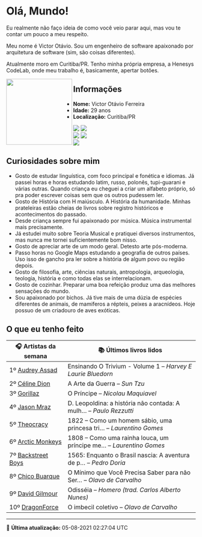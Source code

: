 # Olá, Mundo!

Eu realmente não faço ideia de como você veio parar aqui, mas vou te contar um pouco a meu respeito.

Meu nome é Victor Otávio. Sou um engenheiro de software apaixonado por arquitetura de software (sim, são coisas diferentes).

Atualmente moro em Curitiba/PR. Tenho minha própria empresa, a Henesys CodeLab, onde meu trabalho é, basicamente, apertar botões.

<img align="left" src="https://github.com/vctrtvfrrr/vctrtvfrrr/raw/master/octocat.png" alt="" width="175" />

## Informações

- **Nome:** Victor Otávio Ferreira
- **Idade:** 29 anos
- **Localização:** Curitiba/PR

[![](https://img.shields.io/badge/LinkedIn-victorotavio-blue)](https://www.linkedin.com/in/victorotavio/) [![](https://img.shields.io/badge/Twitter-@vctrtvfrrr-blue)](https://twitter.com/vctrtvfrrr)  
[![](https://img.shields.io/badge/GitHub-vctrtvfrrr-24292e)](https://github.com/vctrtvfrrr) [![](https://img.shields.io/badge/GitLab-vctrtvfrrr-ec5d16)](https://gitlab.com/vctrtvfrrr)  
[![](https://img.shields.io/badge/Email-victor@otavioferreira.com.br-red)](mailto:victor@otavioferreira.com.br)  

## Curiosidades sobre mim

-   Gosto de estudar linguística, com foco principal e fonética e idiomas. Já passei horas e horas estudando latim, russo, polonês, tupi-guarani e várias outras. Quando criança eu cheguei a criar um alfabeto próprio, só pra poder escrever coisas sem que os outros pudessem ler.
-   Gosto de História com H maiúsculo. A História da humanidade. Minhas prateleiras estão cheias de livros sobre registro históricos e acontecimentos do passado.
-   Desde criança sempre fui apaixonado por música. Música instrumental mais precisamente.
-   Já estudei muito sobre Teoria Musical e pratiquei diversos instrumentos, mas nunca me tornei suficientemente bom nisso.
-   Gosto de apreciar arte de um modo geral. Detesto arte pós-moderna.
-   Passo horas no Google Maps estudando a geografia de outros países. Uso isso de gancho pra ler sobre a história de algum povo ou região depois.
-   Gosto de filosofia, arte, ciências naturais, antropologia, arqueologia, teologia, história e como todas elas se interrelacionam.
-   Gosto de cozinhar. Preparar uma boa refeição produz uma das melhores sensações do mundo.
-   Sou apaixonado por bichos. Já tive mais de uma dúzia de espécies diferentes de animais, de mamiferos a répteis, peixes a aracnídeos. Hoje possuo de um criadouro de aves exóticas.


## O que eu tenho feito

|                      🎧 Artistas da semana                      |                      📚 Últimos livros lidos                      |
|-----------------------------------------------------------------|-------------------------------------------------------------------|
| 1º [Audrey Assad](https://www.last.fm/music/Audrey+Assad)       | Ensinando O Trivium - Volume 1	–	_Harvey E Laurie Bluedorn_         |
| 2º [Céline Dion](https://www.last.fm/music/C%C3%A9line+Dion)    | A Arte da Guerra	–	_Sun Tzu_                                        |
| 3º [Gorillaz](https://www.last.fm/music/Gorillaz)               | O Príncipe	–	_Nicolau Maquiavel_                                    |
| 4º [Jason Mraz](https://www.last.fm/music/Jason+Mraz)           | D. Leopoldina: a história não contada: A mulh…	–	_Paulo Rezzutti_   |
| 5º [Theocracy](https://www.last.fm/music/Theocracy)             | 1822 – Como um homem sábio, uma princesa tri…	–	_Laurentino Gomes_  |
| 6º [Arctic Monkeys](https://www.last.fm/music/Arctic+Monkeys)   | 1808 – Como uma rainha louca, um príncipe me…	–	_Laurentino Gomes_  |
| 7º [Backstreet Boys](https://www.last.fm/music/Backstreet+Boys) | 1565: Enquanto o Brasil nascia: A aventura de p…	–	_Pedro Doria_    |
| 8º [Chico Buarque](https://www.last.fm/music/Chico+Buarque)     | O Mínimo que Você Precisa Saber para não Ser…	–	_Olavo de Carvalho_ |
| 9º [David Gilmour](https://www.last.fm/music/David+Gilmour)     | Odisséia	–	_Homero (trad. Carlos Alberto Nunes)_                    |
| 10º [DragonForce](https://www.last.fm/music/DragonForce)        | O imbecil coletivo	–	_Olavo de Carvalho_                            |


---

🚀 **Última atualização:** 05-08-2021 02:27:04 UTC